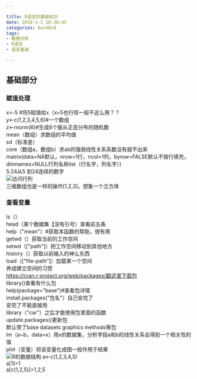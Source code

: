 ```yaml
---

title: R语言的基础知识
date: 2018-1-1 20:38:45
categories: backEnd
tags:
- 数据分析
- R语言
- 语言基础

---
```



## 基础部分

### 赋值处理
 x<-5 #将5赋值给x（x=5也行但一般不这么用？？<br/>
y<-c(1,2,3,4,5,6)#一个数组<br/>
z<-rnorm(6)#生成6个服从正态分布的随机数<br/>
mean（数组）求数组的平均值<br/>
sd（标准差）<br/>
core（数组a，数组b）求ab的强弱线性关系系数没有就不出来<br/>
matrix(data=NA默认，nrow=1行，ncol=1列，byrow=FALSE默认不按行填充，dimnames=NULL行列名称list（行名字，列名字）)<br/>
5:24从5 到24连续的数字<br/>
![访问行列](https://upload-images.jianshu.io/upload_images/12620393-84c6c788204229b0.png?imageMogr2/auto-orient/strip%7CimageView2/2/w/1240)
<br/>三维数组也是一样的操作[1,2,3]，想象一个立方体<br/>

### 查看变量
ls（）<br/>
head（某个数据集【没有引号）查看前五条<br/>
help（"mean"）#获取本函数的帮助，很有用<br/>
getwd（）获取当前的工作空间<br/>
setwd（["path"]）把工作空间移动到其他地方<br/>
history（）获取以前输入的神么东西<br/>
load（["file-path"]）加载某一个空间<br/>
养成建立空间的习惯<br/>
https://cran.r-project.org/web/packages/戳这里下载包<br/>
library()查看有什么包<br/>
help(package="base")#查看包详情<br/>
install.packages("包名"）自己安完了<br/>
安完了不能直接用<br/>
library（"car"）之后才能使用包里面的函数<br/>
update.packages()更新包<br/>
默认带了base datasets graphics methods等包<br/>
lm（a~b，data=x）用x的数据集，分析字段a和b的线性关系会得到一个相关性的值<br/>
plot（变量）将该变量化成图一般作用于结果<br/>
![R的数据结构](https://upload-images.jianshu.io/upload_images/12620393-f1c59a100bee11ae.png?imageMogr2/auto-orient/strip%7CimageView2/2/w/1240)
a<-c(1,2,3,4,5)<br/>
a[1]=1<br/>
a[c(1,2,5)]=1,2,5<br/>

<Valine></Valine>